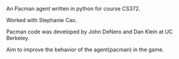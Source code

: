 An Pacman agent written in python for course CS372.

Worked with Stephanie Cao. 

Pacman code was developed by John DeNero and Dan Klein at UC Berkeley.

Aim to improve the behavior of the agent(pacman) in the game. 
